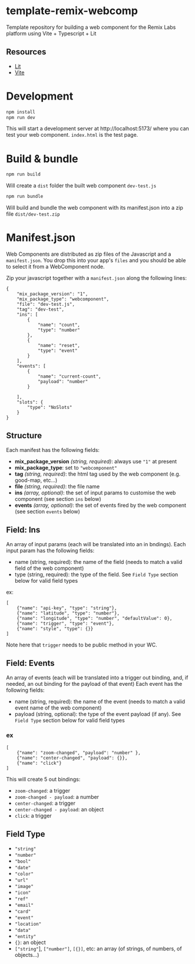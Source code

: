 # template-remix-webcomp
Template repository for building a web component for the Remix Labs platform using Vite + Typescript + Lit

## Resources
- [Lit](https://lit.dev/)
- [Vite](https://vitejs.dev/)

# Development
```bash
npm install
npm run dev
```

This will start a development server at http://localhost:5173/ where you can test your web component. `index.html` is the test page.
# Build & bundle
```bash
npm run build
```
Will create a `dist` folder the built web component `dev-test.js`

```bash
npm run bundle
```
Will build and bundle the web component with its manifest.json into a zip file `dist/dev-test.zip`

# Manifest.json

Web Components are distributed as zip files of the Javascript and a `manifest.json`. You drop this into your app's `files` and you should be able to select it from a WebComponent node.

Zip your javascript together with a `manifest.json` along the following lines:

```
{
    "mix_package_version": "1",
    "mix_package_type": "webcomponent",
    "file": "dev-test.js",
    "tag": "dev-test",
    "ins": [
        {
            "name": "count",
            "type": "number"
        },
        {
            "name": "reset",
            "type": "event"
        }
    ],
    "events": [
        {
            "name": "current-count",
            "payload": "number"
        }

    ],
    "slots": {
        "type": "NoSlots"
    }
}
```

## Structure

Each manifest has the following fields:
* **mix_package_version** *(string, required)*: always use `"1"` at present
* **mix_package_type**: set to `"webcomponent"`
* **tag** *(string, required)*: the html tag used by the web component (e.g. good-map, etc...)
* **file** *(string, required)*: the file name
* **ins** *(array, optional)*: the set of input params to customise the web component (see section `ins` below)
* **events** *(array, optional)*: the set of events fired by the web component (see section `events` below)

## Field: Ins

An array of input params (each will be translated into an in bndings).
Each input param has the following fields:
* name (string, required): the name of the field (needs to match a valid field of the web component)
* type (string, required): the type of the field. See `Field Type` section below for valid field types

ex:
```
[
    {"name": "api-key", "type": "string"},
    {"name": "latitude", "type": "number"},
    {"name": "longitude", "type": "number", "defaultValue": 0},
    {"name": "trigger", "type": "event"},
    {"name": "style", "type": {}}
]
```

Note here that `trigger` needs to be public method in your WC.

## Field: Events

An array of events (each will be translated into a trigger out binding, and, if needed, an out binding for the payload of that event)
Each event has the following fields:
* name (string, required): the name of the event (needs to match a valid event name of the web component)
* payload (string, optional): the type of the event payload (if any). See `Field Type` section below for valid field types


### ex
```
[
    {"name": "zoom-changed", "payload": "number" },
    {"name": "center-changed", "payload": {}},
    {"name": "click"}
]
```
This will create 5 out bindings:
* `zoom-changed`: a trigger
* `zoom-changed - payload`: a number
* `center-changed`: a trigger
* `center-changed - payload`: an object
* `click`: a trigger

## Field Type
- `"string"`
- `"number"`
- `"bool"`
- `"date"`
- `"color"`
- `"url"`
- `"image"`
- `"icon"`
- `"ref"`
- `"email"`
- `"card"`
- `"event"`
- `"location"`
- `"data"`
- `"entity"`
- `{}`: an object
- `["string"`], `["number"]`, `[{}]`, etc: an array (of strings, of numbers, of objects...)
